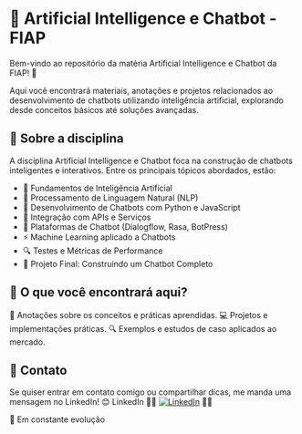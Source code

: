 # 🤖 Artificial Intelligence e Chatbot - FIAP
Bem-vindo ao repositório da matéria Artificial Intelligence e Chatbot da FIAP! 🚀

Aqui você encontrará materiais, anotações e projetos relacionados ao desenvolvimento de chatbots utilizando inteligência artificial, explorando desde conceitos básicos até soluções avançadas.

## 📌 Sobre a disciplina
A disciplina Artificial Intelligence e Chatbot foca na construção de chatbots inteligentes e interativos. Entre os principais tópicos abordados, estão:

- 🧠 Fundamentos de Inteligência Artificial
- 💬 Processamento de Linguagem Natural (NLP)
- 🤖 Desenvolvimento de Chatbots com Python e JavaScript
- 🔗 Integração com APIs e Serviços
- 📡 Plataformas de Chatbot (Dialogflow, Rasa, BotPress)
- ⚡ Machine Learning aplicado a Chatbots
- 🔍 Testes e Métricas de Performance
- 🚀 Projeto Final: Construindo um Chatbot Completo

## 📂 O que você encontrará aqui?
📑 Anotações sobre os conceitos e práticas aprendidas.
💻 Projetos e implementações práticas.
🔍 Exemplos e estudos de caso aplicados ao mercado.

## 💬 Contato
Se quiser entrar em contato comigo ou compartilhar dicas, me manda uma mensagem no LinkedIn! 😊 LinkedIn 🐱‍🚀
[![LinkedIn](https://img.shields.io/badge/LinkedIn-celoselado-blue?logo=linkedin)](https://www.linkedin.com/in/celoselado/) 🐱‍🚀

🚧 Em constante evolução

